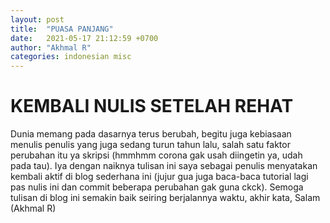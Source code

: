 ```yaml
---
layout: post
title:  "PUASA PANJANG"
date:   2021-05-17 21:12:59 +0700
author: "Akhmal R"
categories: indonesian misc
---
```


# KEMBALI NULIS SETELAH REHAT
Dunia memang pada dasarnya terus berubah, begitu juga kebiasaan menulis penulis yang juga sedang turun tahun lalu, salah satu faktor perubahan itu ya skripsi (hmmhmm corona gak usah diingetin ya, udah pada tau). Iya dengan naiknya tulisan ini saya sebagai penulis menyatakan kembali aktif di blog sederhana ini (jujur gua juga baca-baca tutorial lagi pas nulis ini dan commit beberapa perubahan gak guna ckck). Semoga tulisan di blog ini semakin baik seiring berjalannya waktu, akhir kata, Salam (Akhmal R)
